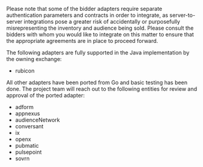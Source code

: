 Please note that some of the bidder adapters require separate authentication parameters
and contracts in order to integrate, as server-to-server integrations pose a greater risk of
accidentally or purposefully misrepresenting the inventory and audience being sold. Please consult the
bidders with whom you would like to integrate on this matter to ensure that the appropriate agreements
are in place to proceed forward.

The following adapters are fully supported in the Java implementation by the owning exchange:

- rubicon

All other adapters have been ported from Go and basic testing has been done. The project team will reach out to the following entities
for review and approval of the ported adapter:

- adform
- appnexus
- audienceNetwork
- conversant
- ix
- openx
- pubmatic
- pulsepoint
- sovrn